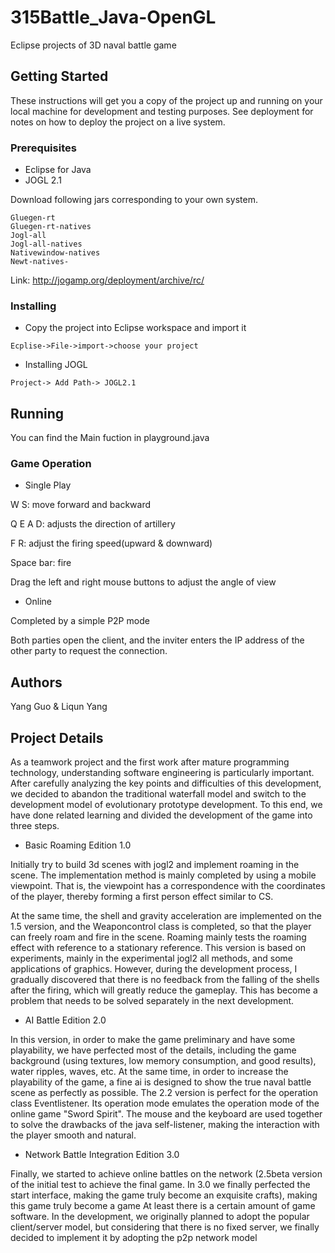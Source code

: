 # 315Battle_Java-OpenGL
Eclipse projects of 3D naval battle game



## Getting Started

These instructions will get you a copy of the project up and running on your local machine for development and testing purposes. See deployment for notes on how to deploy the project on a live system.

### Prerequisites
* Eclipse for Java
* JOGL 2.1

Download following jars corresponding to your own system.
```
Gluegen-rt
Gluegen-rt-natives
Jogl-all
Jogl-all-natives
Nativewindow-natives
Newt-natives-

```

Link: http://jogamp.org/deployment/archive/rc/

### Installing

* Copy the project into Eclipse workspace and import it

```
Ecplise->File->import->choose your project
```

* Installing JOGL

```
Project-> Add Path-> JOGL2.1
```


## Running 

You can find the Main fuction in playground.java

### Game Operation

* Single Play

W S: move forward and backward

Q E A D: adjusts the direction of artillery 

F R: adjust the firing speed(upward & downward)

Space bar: fire

Drag the left and right mouse buttons to adjust the angle of view


* Online 

Completed by a simple P2P mode

Both parties open the client, and the inviter enters the IP address of the other party to request the connection.


## Authors

Yang Guo & Liqun Yang


## Project Details

As a teamwork project and the first work after mature programming technology, understanding software engineering is particularly important. After carefully analyzing the key points and difficulties of this development, we decided to abandon the traditional waterfall model and switch to the development model of evolutionary prototype development. To this end, we have done related learning and divided the development of the game into three steps.

* Basic Roaming Edition 1.0

Initially try to build 3d scenes with jogl2 and implement roaming in the scene. The implementation method is mainly completed by using a mobile viewpoint. That is, the viewpoint has a correspondence with the coordinates of the player, thereby forming a first person effect similar to CS.

At the same time, the shell and gravity acceleration are implemented on the 1.5 version, and the Weaponcontrol class is completed, so that the player can freely roam and fire in the scene. Roaming mainly tests the roaming effect with reference to a stationary reference. This version is based on experiments, mainly in the experimental jogl2 all methods, and some applications of graphics.
However, during the development process, I gradually discovered that there is no feedback from the falling of the shells after the firing, which will greatly reduce the gameplay. This has become a problem that needs to be solved separately in the next development.

* AI Battle Edition 2.0

In this version, in order to make the game preliminary and have some playability, we have perfected most of the details, including the game background (using textures, low memory consumption, and good results), water ripples, waves, etc. At the same time, in order to increase the playability of the game, a fine ai is designed to show the true naval battle scene as perfectly as possible. The 2.2 version is perfect for the operation class Eventlistener. Its operation mode emulates the operation mode of the online game "Sword Spirit". The mouse and the keyboard are used together to solve the drawbacks of the java self-listener, making the interaction with the player smooth and natural.

* Network Battle Integration Edition 3.0

Finally, we started to achieve online battles on the network (2.5beta version of the initial test to achieve the final game. In 3.0 we finally perfected the start interface, making the game truly become an exquisite crafts), making this game truly become a game At least there is a certain amount of game software. In the development, we originally planned to adopt the popular client/server model, but considering that there is no fixed server, we finally decided to implement it by adopting the p2p network model


